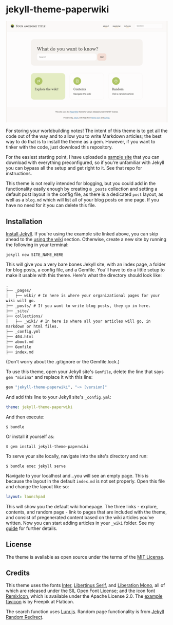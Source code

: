 # jekyll-theme-paperwiki

![A screenshot of the PaperWiki homepage.](/assets/images/homepage.png)

For storing your worldbuilding notes! The intent of this theme is to get all the code out of the way and to allow you to write Markdown articles; the best way to do that is to install the theme as a gem. However, if you want to tinker with the code, just download this repository.

For the easiest starting point, I have uploaded a [sample site](https://github.com/pomeloshark/paperwiki-example) that you can download with everything preconfigured, so if you're unfamiliar with Jekyll you can bypass all the setup and get right to it. See that repo for instructions.

This theme is not really intended for blogging, but you could add in the functionality easily enough by creating a `_posts` collection and setting a default post layout in the config file, as there is a dedicated `post` layout, as well as a `blog.md` which will list all of your blog posts on one page. If you have no need for it you can delete this file.



## Installation

[Install Jekyll](https://jekyllrb.com/docs/). If you're using the example site linked above, you can skip ahead to the [using the wiki](#using-the-wiki) section. Otherwise, create a new site by running the following in your terminal:

```
jekyll new SITE_NAME_HERE
```

This will give you a very bare bones Jekyll site, with an index page, a folder for blog posts, a config file, and a Gemfile. You'll have to do a little setup to make it usable with this theme. Here's what the directory should look like:

```
.
├── _pages/
│   ├── wiki/ # In here is where your organizational pages for your wiki will go.
├── _posts/ # If you want to write blog posts, they go in here.
├── _site/
├── collections/
│   ├── _wiki/ # In here is where all your articles will go, in markdown or html files.
├── _config.yml
├── 404.html
├── about.md
├── Gemfile
├── index.md
```

(Don't worry about the .gitignore or the Gemfile.lock.)

To use this theme, open your Jekyll site's `Gemfile`, delete the line that says `gem "minima"` and replace it with this line:

```ruby
gem "jekyll-theme-paperwiki", "~> [version]"
```

And add this line to your Jekyll site's `_config.yml`:

```yaml
theme: jekyll-theme-paperwiki
```

And then execute:

```
$ bundle
```

Or install it yourself as:

```
$ gem install jekyll-theme-paperwiki
```

To serve your site locally, navigate into the site's directory and run:

```
$ bundle exec jekyll serve
```

Navigate to your localhost and...you will see an empty page. This is because the layout in the default `index.md` is not set properly. Open this file and change the layout like so:

```yaml
layout: launchpad
```

This will show you the default wiki homepage. The three links - explore, contents, and random page - link to pages that are included with the theme, and consist of pregenerated content based on the wiki articles you've written. Now you can start adding articles in your `_wiki` folder. See my [guide](https://pomeloshark.github.io/jekyll) for further details.



## License

The theme is available as open source under the terms of the [MIT License](https://opensource.org/licenses/MIT).



## Credits

This theme uses the fonts [Inter](https://rsms.me/inter/), [Libertinus Serif](https://github.com/alerque/libertinus), and [Liberation Mono](https://fontlibrary.org/en/font/liberation-mono), all of which are released under the SIL Open Font License; and the icon font [RemixIcon](https://remixicon.com/), which is available under the Apache License 2.0. The [example favicon](https://www.flaticon.com/free-icon/toucan_3002355) is by Freepik at Flaticon.

The search function uses [Lunr.js](https://lunrjs.com/). Random page functionality is from [Jekyll Random Redirect](https://github.com/jekylltools/jekyll-random-redirect).
